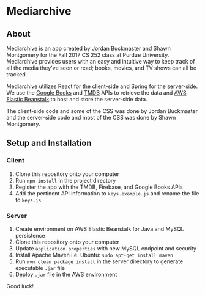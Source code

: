 # Mediarchive

## About
Mediarchive is an app created by Jordan Buckmaster and Shawn Montgomery for the Fall 2017 CS 252 class at Purdue University. Mediarchive provides users with an easy and intuitive way to keep track of all the media they've seen or read; books, movies, and TV shows can all be tracked. 

Mediarchive utilizes React for the client-side and Spring for the server-side. We use the [Google Books](https://developers.google.com/books/) and [TMDB](https://www.themoviedb.org/documentation/api/) APIs to retrieve the data and 
[AWS Elastic Beanstalk](https://aws.amazon.com/elasticbeanstalk) to host and store the server-side data.

The client-side code and some of the CSS was done by Jordan Buckmaster and the server-side code and most of the CSS was done by Shawn Montgomery.

## Setup and Installation
### Client
1. Clone this repository onto your computer
2. Run `npm install` in the project directory
3. Register the app with the TMDB, Firebase, and Google Books APIs
4. Add the pertinent API information to `keys.example.js` and rename the file to `keys.js`
### Server
1. Create environment on AWS Elastic Beanstalk for Java and MySQL persistence
2. Clone this repository onto your computer
3. Update `application.properties` with new MySQL endpoint and security
4. Install Apache Maven i.e. Ubuntu: `sudo apt-get install maven`
5. Run `mvn clean package install` in the server directory to generate executable `.jar` file
6. Deploy `.jar` file in the AWS environment

Good luck!
